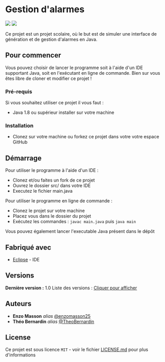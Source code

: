 # Gestion d'alarmes 

<p>
    <img src="https://img.shields.io/badge/made%20with-Java-green">
    <img src = "https://img.shields.io/badge/version-1-success">
</p>



Ce projet est un projet scolaire, où le but est de simuler une interface de génération et de gestion d'alarmes en Java.

## Pour commencer

Vous pouvez choisir de lancer le programme soit à l'aide d'un IDE supportant Java, soit en l'exécutant en ligne de commande.
Bien sur vous êtes libre de cloner et modifier ce projet !

### Pré-requis

Si vous souhaitez utiliser ce projet il vous faut : 

- Java 1.8 ou supérieur installer sur votre machine

### Installation

- Clonez sur votre machine ou forkez ce projet dans votre votre espace GitHub

## Démarrage

Pour utiliser le programme à l'aide d'un IDE :

- Clonez et/ou faites un fork de ce projet
- Ouvrez le dossier src/ dans votre IDE
- Executez le fichier main.java


Pour utiliser le programme en ligne de commande :

- Clonez le projet sur votre machine
- Placez vous dans le dossier du projet
- Exécutez les commandes : ```javac main.java``` puis ```java main```

Vous pouvez également lancer l'executable Java présent dans le dépôt

## Fabriqué avec

* [Eclipse](https://www.eclipse.org/) - IDE


## Versions

**Dernière version :** 1.0
Liste des versions : [Cliquer pour afficher](https://github.com/Alarmes/tags)

## Auteurs
* **Enzo Masson** _alias_ [@enzomasson25](https://github.com/enzomasson25)
* **Théo Bernardin** _alias_ [@TheoBernardin](https://github.com/TheoBernardin)

## License

Ce projet est sous licence ``MIT`` - voir le fichier [LICENSE.md](LICENSE.md) pour plus d'informations

